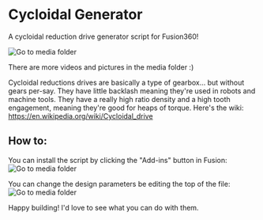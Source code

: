 # Cycloidal Generator
A cycloidal reduction drive generator script for Fusion360!

![Go to media folder](https://raw.githubusercontent.com/mawildoer/cycloidal_generator/master/media/printed_drive.gif)

There are more videos and pictures in the media folder :)

Cycloidal reductions drives are basically a type of gearbox... but without gears per-say. They have little backlash meaning they're used in robots and machine tools. They have a really high ratio density and a high tooth engagement, meaning they're good for heaps of torque.
Here's the wiki: https://en.wikipedia.org/wiki/Cycloidal_drive

## How to:
You can install the script by clicking the "Add-ins" button in Fusion:
![Go to media folder](https://github.com/mawildoer/cycloidal_generator/blob/master/media/how_to_add_in.png)

You can change the design parameters be editing the top of the file:
![Go to media folder](https://github.com/mawildoer/cycloidal_generator/blob/master/media/how_to_change_parameters.PNG)

Happy building! I'd love to see what you can do with them.

